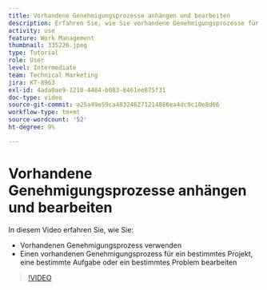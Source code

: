 ```yaml
---
title: Vorhandene Genehmigungsprozesse anhängen und bearbeiten
description: Erfahren Sie, wie Sie vorhandene Genehmigungsprozesse für Projekte, Aufgaben oder Probleme in [!DNL  Workfront].
activity: use
feature: Work Management
thumbnail: 335226.jpeg
type: Tutorial
role: User
level: Intermediate
team: Technical Marketing
jira: KT-8963
exl-id: 4ada0ae9-1210-4484-b083-8461ee875f31
doc-type: video
source-git-commit: a25a49e59ca483246271214886ea4dc9c10e8d66
workflow-type: tm+mt
source-wordcount: '52'
ht-degree: 9%

---
```


# Vorhandene Genehmigungsprozesse anhängen und bearbeiten

In diesem Video erfahren Sie, wie Sie:

* Vorhandenen Genehmigungsprozess verwenden
* Einen vorhandenen Genehmigungsprozess für ein bestimmtes Projekt, eine bestimmte Aufgabe oder ein bestimmtes Problem bearbeiten

>[!VIDEO](https://video.tv.adobe.com/v/335226/?quality=12&learn=on)

<!---
learn more URLS
--->
